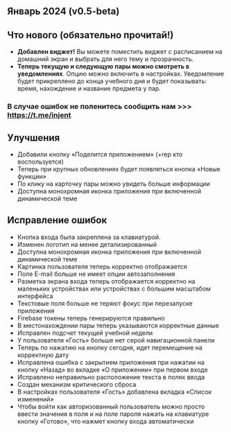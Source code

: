 ## Январь 2024 (v0.5-beta)
## Что нового (обязательно прочитай!)
- **Добавлен виджет!** Вы можете поместить виджет с расписанием на домашний экран и выбрать для него тему и прозрачность.
- **Теперь текущую и следующую пары можно смотреть в уведомлениях**. Опцию можно включить в настройках. Уведомление будет прикреплено до конца учебного дня и будет показывать: время, нахождение и название предмета у пар.
### В случае ошибок не поленитесь сообщить нам >>> https://t.me/injent
## Улучшения
- Добавили кнопку «Поделится приложением» (+rep кто воспользуется)
- Теперь при крупных обновлениях будет появляться кнопка «Новые функции»
- По клику на карточку пары можно увидеть больше информации
- Доступна монохромная иконка приложения при включенной динамической теме


## Исправление ошибок
- Кнопка входа была закреплена за клавиатурой.
- Изменен логотип на менее детализированный
- Доступна монохромная иконка приложения при включенной динамической теме
- Картинка пользователя теперь корректно отображается
- Поле E-mail больше не имеет опции автозаполнения
- Разметка экрана входа теперь отображается корректно на маленьких устройствах или устройствах с большим масштабом интерфейса
- Текстовые поля больше не теряют фокус при перезапуске приложения
- Firebase токены теперь генерируются правильно
- В местонахождении пары теперь указываются корректные данные
- Исправлен подсчет текущей учебной недели
- У пользователя «Гость» больше нет серой навигационной панели
- Теперь по нажатию на кнопку сегодня, идет перемещение на корректную дату
- Исправлена ошибка с закрытием приложения при нажатии на кнопку «Назад» во вкладке «О приложении» при первом входе
- Исправлено неправильно расположение текста в полях ввода
- Создан механизм критического сброса
- В настройках пользователя «Гость» добавлена вкладка «Список изменений»
- Чтобы войти как авторизованный пользователь можно просто ввести значения в поля и на поле пароля нажать на клавиатуре кнопку «Готово», что нажмет кнопку входа автоматически

